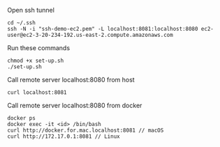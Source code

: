Open ssh tunnel
```
cd ~/.ssh
ssh -N -i "ssh-demo-ec2.pem" -L localhost:8081:localhost:8080 ec2-user@ec2-3-20-234-192.us-east-2.compute.amazonaws.com
```

Run these commands
```
chmod +x set-up.sh
./set-up.sh
```

Call remote server localhost:8080 from host
```
curl localhost:8081
```

Call remote server localhost:8080 from docker
```
docker ps
docker exec -it <id> /bin/bash
curl http://docker.for.mac.localhost:8081 // macOS
curl http://172.17.0.1:8081 // Linux
```
